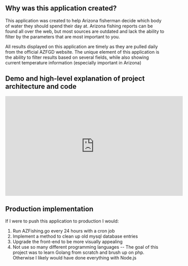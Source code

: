 ## Why was this application created?
This application was created to help Arizona fisherman decide which body of water they should spend their day at. Arizona fishing reports can be found all over the web, but most sources are outdated and lack the ability to filter by the parameters that are most important to you.

All results displayed on this application are timely as they are pulled daily from the official AZFGD website. The unique element of this application is the ability to filter results based on several fields, while also showing current temperature information (especially important in Arizona)

## Demo and high-level explanation of project architecture and code

<iframe width="560" height="315" src="https://www.youtube.com/embed/Nuo6J5y7gXc" title="YouTube video player" frameborder="0" allow="accelerometer; autoplay; clipboard-write; encrypted-media; gyroscope; picture-in-picture" allowfullscreen></iframe>

## Production implementation
If I were to push this application to production I would:

1. Run AZFishing.go every 24 hours with a cron job
2. Implement a method to clean up old mysql database entries
3. Upgrade the front-end to be more visually appealing
4. Not use so many different programming languages -- The goal of this project was to learn Golang from scratch and brush up on php. Otherwise I likely would have done everything with Node.js
